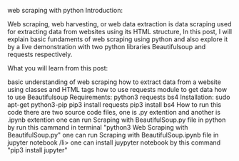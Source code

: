 web scraping with python
Introduction:

Web scraping, web harvesting, or web data extraction is data scraping used for extracting data from websites using its HTML structure, In this post, I will explain basic fundaments of web scraping using python and also explore it by a live demonstration with two python libraries Beautifulsoup and requests respectively.

What you will learn from this post:

basic understanding of web scraping
how to extract data from a website using classes and HTML tags
how to use requests module to get data
how to use Beautifulsoup
Requirements:
python3
requests
bs4
Installation:
sudo apt-get python3-pip
pip3 install requests
pip3 install bs4
How to run this code
there are two source code files, one is .py extention and another is .ipynb extention
one can run Scraping with BeautifulSoup.py file in python by run this cammand in terminal "python3 Web Scraping with BeautifulSoup.py"
one can run Scraping with BeautifulSoup.ipynb file in jupyter notebook /li>
one can install juypyter notebook by this command "pip3 install jupyter"